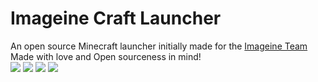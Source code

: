 # Imageine Craft Launcher
An open source Minecraft launcher initially made for the [Imageine Team](https://imagine.team)<br>
Made with love and Open sourceness in mind!<br>
![](https://cdn.discordapp.com/attachments/643335449812926493/654858324788903941/SPOILER_unknown.png)
![](https://cdn.discordapp.com/attachments/643335449812926493/654858414098481223/SPOILER_unknown.png)
![](https://cdn.discordapp.com/attachments/643335449812926493/654858481697816615/SPOILER_unknown.png)
![](https://cdn.discordapp.com/attachments/643335449812926493/654858568754921507/SPOILER_unknown.png)

